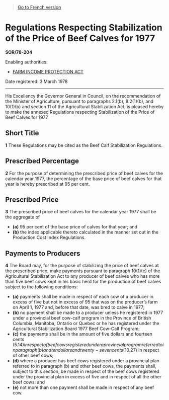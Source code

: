 > [Go to French version](/fr/Règlements/Décrets,%20ordonnances%20et%20règlements%20statutaires/78/204.md)

# Regulations Respecting Stabilization of the Price of Beef Calves for 1977

**SOR/78-204**

Enabling authorities: 
- [FARM INCOME PROTECTION ACT](/en/Acts/Statutes%20of%20Canada/1991/c.%2022.md)

Date registered: 3 March 1978

----------

His Excellency the Governor General in Council, on the recommendation of the Minister of Agriculture, pursuant to paragraphs 2.1(b), 8.2(1)(b), and 10(1)(b) and section 11 of the Agricultural Stabilization Act, is pleased hereby to make the annexed Regulations respecting Stabilization of the Price of Beef Calves for 1977.




## Short Title


**1** These Regulations may be cited as the Beef Calf Stabilization Regulations.




## Prescribed Percentage


**2** For the purpose of determining the prescribed price of beef calves for the calendar year 1977, the percentage of the base price of beef calves for that year is hereby prescribed at 95 per cent.




## Prescribed Price


**3** The prescribed price of beef calves for the calendar year 1977 shall be the aggregate of
- **(a)** 95 per cent of the base price of calves for that year; and
- **(b)** the index applicable thereto calculated in the manner set out in the Production Cost Index Regulations.




## Payments to Producers


**4** The Board may, for the purpose of stabilizing the price of beef calves at the prescribed price, make payments pursuant to paragraph 10(1)(c) of the Agricultural Stabilization Act to any producer of beef calves who has more than five beef cows kept in his basic herd for the production of beef calves subject to the following conditions:
- **(a)** payments shall be made in respect of each cow of a producer in excess of five but not in excess of 95 that was on the producer’s farm on April 1, 1977 and, before that date, was bred to calve in 1977;
- **(b)** no payment shall be made to a producer unless he registered in 1977 under a provincial beef cow-calf program in the Province of British Columbia, Manitoba, Ontario or Quebec or he has registered under the Agricultural Stabilization Board 1977 Beef Cow-Calf Program;
- **(c)** the payments shall be in the amount of five dollars and fourteen cents ($5.14) in respect of beef cows registered under a provincial program referred to in paragraph (b) and ten dollars and twenty-seven cents ($10.27) in respect of other beef cows;
- **(d)** where a producer has beef cows registered under a provincial plan referred to in paragraph (b) and other beef cows, the payments shall, subject to this section, be made in respect of the beef cows registered under the provincial plan in excess of five and in respect of all the other beef cows; and
- **(e)** not more than one payment shall be made in respect of any beef cow.


